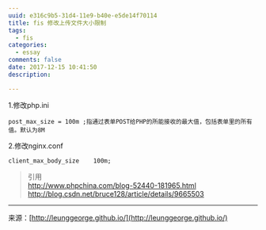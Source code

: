 ```yaml
---
uuid: e316c9b5-31d4-11e9-b40e-e5de14f70114
title: fis 修改上传文件大小限制
tags:
  - fis
categories:
  - essay
comments: false
date: 2017-12-15 10:41:50
description:

---
```



1.修改php.ini  

  ```
  post_max_size = 100m ;指通过表单POST给PHP的所能接收的最大值，包括表单里的所有值。默认为8M
  ```
  
2.修改nginx.conf

  ```
  client_max_body_size    100m;    
  ```
  
    



> 引用  
> http://www.phpchina.com/blog-52440-181965.html  
> http://blog.csdn.net/bruce128/article/details/9665503


---
<link rel="stylesheet" href="http://yandex.st/highlightjs/6.1/styles/default.min.css">
<script src="http://yandex.st/highlightjs/6.1/highlight.min.js"></script>
<script>
hljs.tabReplace = ' ';
hljs.initHighlightingOnLoad();
</script>


来源：[http://leunggeorge.github.io/](http://leunggeorge.github.io/)  
